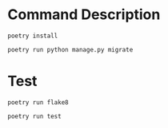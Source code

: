 # Command Description
```
poetry install
```
```
poetry run python manage.py migrate
```
# Test 
```
poetry run flake8
```

```
poetry run test
```